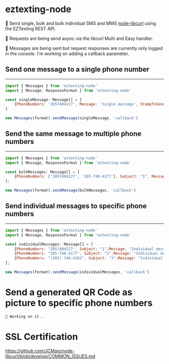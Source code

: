 # eztexting-node
📨 Send single, bulk and bulk individual SMS and MMS [node-libcurl](https://www.npmjs.com/package/node-libcurl) using the EZTexting REST API.

🔀 Requests are being send async via the libcurl Multi and Easy handler. 

🚧 Messages are being sent but request responses are currently only logged in the console. I'm working on adding a callback parameter.



## Send one message to a single phone number
---

```javascript
import { Messages } from 'eztexting-node'
import { Message, ResponseFormat } from 'eztexting-node'

const singleMessage: Message[] = [
	{PhoneNumbers: '2057404127', Message: 'Single message', StampToSend: '2022-06-10 16:15'}
]

new Messages(format).sendMessage(singleMessage, 'callback')
```


## Send the same message to multiple phone numbers
---
```javascript
import { Messages } from 'eztexting-node'
import { Message, ResponseFormat } from 'eztexting-node'

const bulkMessages: Message[] = [
	{PhoneNumbers: ['2057404127', '205-740-4177'], Subject: "1", Message: "Bulk message"}
];

new Messages(format).sendMessage(bulkMessages, 'callback')
```


## Send individual messages to specific phone numbers
---
```javascript
import { Messages } from 'eztexting-node'
import { Message, ResponseFormat } from 'eztexting-node'

const individualMessages: Message[] = [
	{PhoneNumbers: "2057404127", Subject: "1",Message: "Individual message 1"},
	{PhoneNumbers: "205-740-4177", Subject: "2",Message: "Individual message 2"},
	{PhoneNumbers: "(205) 740-4181", Subject: "3",Message: "Individual message 3"}
];

new Messages(format).sendMessage(individualMessages, 'callback')
```


# Send a generated QR Code as picture to specific phone numbers

```javascript
🚧 Working on it...
```


# SSL Certification

https://github.com/JCMais/node-libcurl/blob/develop/COMMON_ISSUES.md

